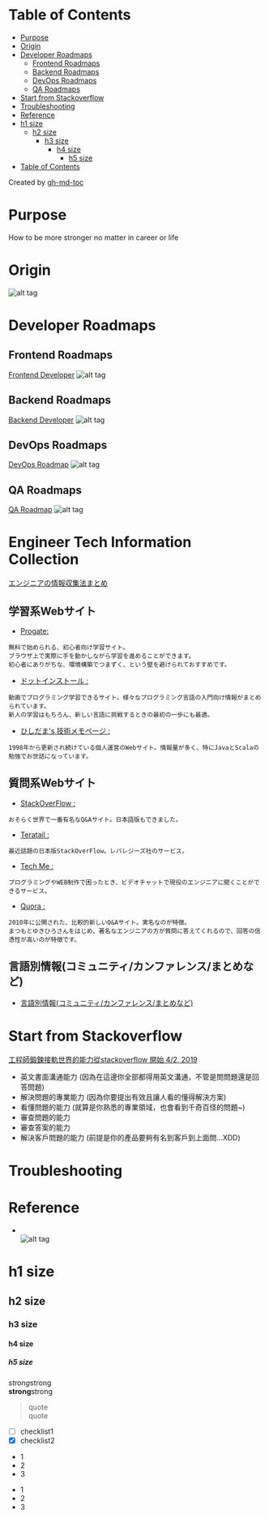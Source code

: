 Table of Contents
=================

   * [Purpose](#purpose)
   * [Origin](#origin)
   * [Developer Roadmaps](#developer-roadmaps)
      * [Frontend Roadmaps](#frontend-roadmaps)
      * [Backend Roadmaps](#backend-roadmaps)
      * [DevOps Roadmaps](#devops-roadmaps)
      * [QA Roadmaps](#qa-roadmaps)
   * [Start from Stackoverflow](#start-from-stackoverflow)
   * [Troubleshooting](#troubleshooting)
   * [Reference](#reference)
   * [h1 size](#h1-size)
      * [h2 size](#h2-size)
         * [h3 size](#h3-size)
            * [h4 size](#h4-size)
               * [h5 size](#h5-size)
   * [Table of Contents](#table-of-contents-1)

Created by [gh-md-toc](https://github.com/ekalinin/github-markdown-toc)

# Purpose
How to be more stronger no matter in career or life  

# Origin  
![alt tag](https://i.imgur.com/mW21FD9.png)  

# Developer Roadmaps  
## Frontend Roadmaps  
[Frontend Developer](https://roadmap.sh/frontend)
![alt tag](https://i.imgur.com/ChAnIBU.png)  


## Backend Roadmaps  
[Backend Developer](https://roadmap.sh/backend)
![alt tag](https://i.imgur.com/UnA1oUT.png)  

## DevOps Roadmaps  
[DevOps Roadmap](https://roadmap.sh/devops)
![alt tag](https://i.imgur.com/jSFK8aA.png)  

## QA Roadmaps  
[QA Roadmap]()
![alt tag]()  

# Engineer Tech Information Collection  
[エンジニアの情報収集法まとめ ](https://qiita.com/nesheep5/items/e7196ba496e59bb2aa28)  

## 学習系Webサイト  
* [Progate:](https://prog-8.com/)  
```
無料で始められる、初心者向け学習サイト。
ブラウザ上で実際に手を動かしながら学習を進めることができます。
初心者にありがちな、環境構築でつまずく、という壁を避けられておすすめです。
```

* [ドットインストール :](http://dotinstall.com/)  
```
動画でプログラミング学習できるサイト。様々なプログラミング言語の入門向け情報がまとめられています。
新人の学習はもちろん、新しい言語に挑戦するときの最初の一歩にも最適。
```

* [ひしだま's 技術メモページ :](http://www.ne.jp/asahi/hishidama/home/tech/index.html)  
```
1998年から更新され続けている個人運営のWebサイト。情報量が多く、特にJavaとScalaの勉強でお世話になっています。
```

## 質問系Webサイト  
* [StackOverFlow : ](http://stackoverflow.com/)  
```
おそらく世界で一番有名なQ&Aサイト。日本語版もできました。
```

* [Teratail :](https://teratail.com/)  
```
最近話題の日本版StackOverFlow。レバレジーズ社のサービス。
```

* [Tech Me :](https://techme.jp/)  
```
プログラミングやWEB制作で困ったとき、ビデオチャットで現役のエンジニアに聞くことができるサービス。
```

* [Quora :](https://jp.quora.com/)  
```
2010年に公開された、比較的新しいQ&Aサイト。実名なのが特徴。
まつもとゆきひろさんをはじめ、著名なエンジニアの方が質問に答えてくれるので、回答の信憑性が高いのが特徴です。
```

## 言語別情報(コミュニティ/カンファレンス/まとめなど)  
* [言語別情報(コミュニティ/カンファレンス/まとめなど)](https://qiita.com/nesheep5/items/e7196ba496e59bb2aa28#%E8%A8%80%E8%AA%9E%E5%88%A5%E6%83%85%E5%A0%B1%E3%82%B3%E3%83%9F%E3%83%A5%E3%83%8B%E3%83%86%E3%82%A3%E3%82%AB%E3%83%B3%E3%83%95%E3%82%A1%E3%83%AC%E3%83%B3%E3%82%B9%E3%81%BE%E3%81%A8%E3%82%81%E3%81%AA%E3%81%A9)  


# Start from Stackoverflow  
[工程師鍛鍊接軌世界的能力從stackoverflow 開始 4/2, 2019](https://lab.howie.tw/2019/04/learn-from-stackoverflow.html?fbclid=IwAR28c_Ngt77V5Tl6SwocfEm_rOO03PBoy_CTLOnGb3kGK3w7Y2_4rvrP_JU)  

* 英文書面溝通能力 (因為在這邊你全部都得用英文溝通，不管是問問題還是回答問題)
* 解決問題的專業能力 (因為你要提出有效且讓人看的懂得解決方案)
* 看懂問題的能力 (就算是你熟悉的專業領域，也會看到千奇百怪的問題~)
* 審查問題的能力
* 審查答案的能力 
* 解決客戶問題的能力 (前提是你的產品要夠有名到客戶到上面問...XDD)




# Troubleshooting


# Reference


* []()  
![alt tag]()  

# h1 size

## h2 size

### h3 size

#### h4 size

##### h5 size

*strong*strong  
**strong**strong  

> quote  
> quote

- [ ] checklist1
- [x] checklist2

* 1
* 2
* 3

- 1
- 2
- 3


